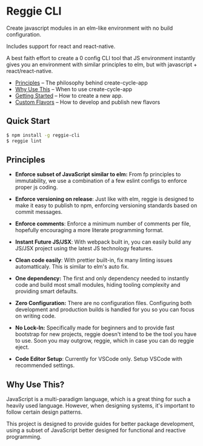 # Reggie CLI

Create javascript modules in an elm-like environment with no build configuration.

Includes support for react and react-native.

A best faith effort to create a 0 config CLI tool that JS environment instantly gives you an environment with similar principles to elm, but with javascript + react/react-native.

* [Principles](#principles) – The philosophy behind create-cycle-app
* [Why Use This](#why-use-this) – When to use create-cycle-app
* [Getting Started](#getting-started) – How to create a new app.
* [Custom Flavors](#flavors) – How to develop and publish new flavors

## Quick Start

```sh
$ npm install -g reggie-cli
$ reggie lint
```

## Principles

* **Enforce subset of JavaScript similar to elm:** From fp principles to immutability, we use a combination of a few eslint configs to enforce proper js coding.

* **Enforce versioning on release**: Just like with elm, reggie is designed to make it easy to publish to npm, enforcing versioning standards based on commit messages.

* **Enforce comments**: Enforce a minimum number of comments per file, hopefully encouraging a more literate programming format.

* **Instant Future JS/JSX**: With webpack built in, you can easily build any JS/JSX project using the latest JS technology features.

* **Clean code easily**: With prettier built-in, fix many linting issues automatticaly. This is similar to elm's auto fix.

* **One dependency:** The first and only dependency needed to instantly code and build most small modules, hiding tooling complexity and providing smart defaults.

* **Zero Configuration:** There are no configuration files. Configuring both development and production builds is handled for you so you can focus on writing code.

* **No Lock-In:** Specifically made for beginners and to provide fast bootstrap for new projects, reggie doesn't intend to be the tool you have to use. Soon you may outgrow, reggie, which in case you can do reggie eject.

* **Code Editor Setup**: Currently for VSCode only. Setup VSCode with recommended settings.

## Why Use This?

JavaScript is a multi-paradigm language, which is a great thing for such a heavily used language. However, when designing systems, it's important to follow certain design patterns.

This project is designed to provide guides for better package development, using a subset of JavaScript better designed for functional and reactive programming.